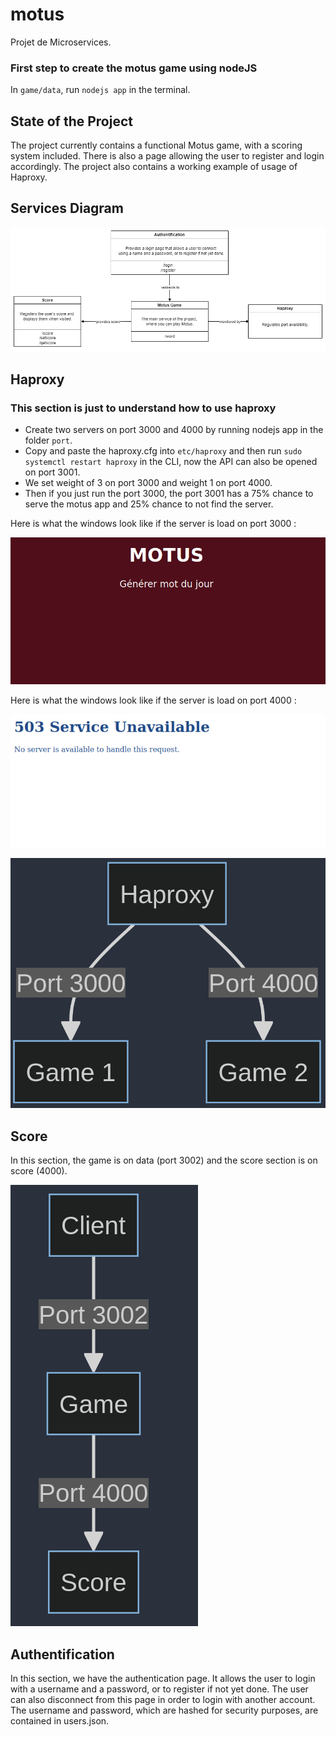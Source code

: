 # motus
Projet de Microservices.

### First step to create the motus game using nodeJS
In ```game/data```, run ```nodejs app``` in the terminal.

## State of the Project

The project currently contains a functional Motus game, with a scoring system included. There is also a page allowing the user to register and login accordingly. The project also contains a working example of usage of Haproxy.

## Services Diagram
![](Diagram.png)

## Haproxy

### This section is just to understand how to use haproxy

- Create two servers on port 3000 and 4000 by running nodejs app in the folder ```port```.
- Copy and paste the haproxy.cfg into ```etc/haproxy``` and then run ```sudo systemctl restart haproxy``` in the CLI, now the API can also be opened on port 3001.
- We set weight of 3 on port 3000 and weight 1 on port 4000.
- Then if you just run the port 3000, the port 3001 has a 75% chance to serve the motus app and 25% chance to not find the server.

Here is what the windows look like if the server is load on port 3000 :

![](README-Image/weight3port3000.png)

Here is what the windows look like if the server is load on port 4000 :

![](README-Image/weight1port4000.png)

![](README-Image/mermaidhaproxy.png)

## Score

In this section, the game is on data (port 3002) and the score section is on score (4000).

![](README-Image/mermaidscore.png)

## Authentification

In this section, we have the authentication page. It allows the user to login with a username and a password, or to register if not yet done. The user can also disconnect from this page in order to login with another account. The username and password, which are hashed for security purposes, are contained in users.json.